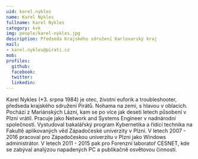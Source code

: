 ```yaml
---
uid: karel.nykles
name: Karel Nykles
fullname: Karel Nykles
category: kvk
img: people/karel-nykles.jpg 
description: Předseda Krajského sdružení Karlovarský kraj
mail:
- karel.nykles@pirati.cz
mob:
profiles:
  github:
  facebook:
  twitter:
  linkedin:
---
```


Karel Nykles (*3. srpna 1984) je otec, životní euforik a troubleshooter, předseda krajského sdružení Pirátů. 
Nohama na zemi, s hlavou v oblacích.
Pochází z Mariánských Lázní, kam se po více jak deseti letech působení v Plzni vrátil. Pracuje jako Network and Systems Engineer 
v nadnárodní společnosti.
Vystudoval bakalářský program Kybernetika a řídící technika na Fakultě aplikovaných věd Západočeské univerzity v Plzni.
V letech 2007 - 2016 pracoval pro Západočeskou univerzitu v Plzni jako Windows administrátor. V letech 2011 - 2015 pak 
pro Forenzní laboratoř CESNET, kde se zabýval analýzou napadených PC a publikačně osvětovou činností.
